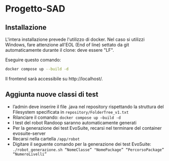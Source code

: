 # Progetto-SAD

## Installazione
L'intera installazione prevede l'utilizzo di docker. Nel caso si utilizzi Windows, fare attenzione all'EOL (End of line) settato da git automaticamente durante il clone: deve essere "LF".

Eseguire questo comando:
```sh
docker compose up --build -d
```

Il frontend sarà accessibile su http://localhost/.

## Aggiunta nuove classi di test
- l’admin deve inserire il file .java nel repository rispettando la struttura del Filesystem specificata in `repository/FolderTree_v1.txt`
- Rilanciare il comando: `docker compose up –build -d`
- I test del robot Randoop saranno automaticamente generati
- Per la generazione dei test EvoSuite, recarsi nel terminare del container evosuite-server
- Recarsi nella cartella `/app/robot`
- Digitare il seguente comando per la generazione dei test EvoSuite: 
```./robot_generazione.sh “NomeClasse” "NomePackage” “PercorsoPackage” “NumeroLivelli”```
